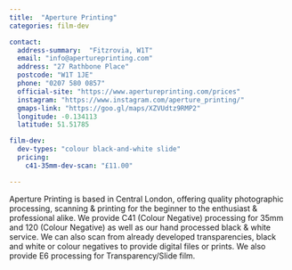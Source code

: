 ```yaml
---
title:  "Aperture Printing"
categories: film-dev

contact:
  address-summary:  "Fitzrovia, W1T"
  email: "info@apertureprinting.com"
  address: "27 Rathbone Place"
  postcode: "W1T 1JE"
  phone: "0207 580 0857"
  official-site: "https://www.apertureprinting.com/prices"
  instagram: "https://www.instagram.com/aperture_printing/"
  gmaps-link: "https://goo.gl/maps/XZVUdtz9RMP2"
  longitude: -0.134113
  latitude: 51.51785

film-dev:
  dev-types: "colour black-and-white slide"  
  pricing:
    c41-35mm-dev-scan: "£11.00"

---
```


Aperture Printing is based in Central London, offering quality photographic processing, scanning & printing for the beginner to the enthusiast & professional alike. We provide C41 (Colour Negative) processing for 35mm and 120 (Colour Negative) as well as our hand processed black & white service. We can also scan from already developed transparencies, black and white or colour negatives to provide digital files or prints. We also provide E6 processing for Transparency/Slide film.
